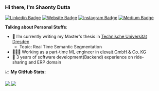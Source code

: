 ### Hi there, I'm Shaonty Dutta


[![Linkedin Badge](https://img.shields.io/badge/-LinkedIn-0e76a8?style=flat-square&logo=Linkedin&logoColor=white)](https://linkedin.com/in/s1s1ty)
[![Website Badge](https://img.shields.io/badge/Website-3b5998?style=flat-square&logo=google-chrome&logoColor=white)](https://s1s1ty.github.io)
[![Instagram Badge](https://img.shields.io/badge/-Instagram-e4405f?style=flat-square&logo=Instagram&logoColor=white)](https://www.instagram.com/s1s1ty/)
[![Medium Badge](https://img.shields.io/badge/medium-%2312100E.svg?&style=for-square&logo=medium&logoColor=white)](https://s1s1ty.medium.com/)


**Talking about Personal Stuffs:**

- 📝 I’m currently writing my Master's thesis in [Technische Universität Dresden](https://tu-dresden.de/?set_language=en)
    - Topic: Real Time Semantic Segmentation
- 👨🏻‍💻 Working as a part-time ML engineer in [elevait GmbH & Co. KG](https://elevait.de/)
- 🚀 3 years of software development(Backend) experience on ride-sharing and ERP domain


📈 **My GitHub Stats:**

<a href="https://github.com/s1s1ty">
  <img align="center" src="https://github-readme-stats.vercel.app/api?username=s1s1ty&theme=default&show_icons=true&count_private=true&hide=contribs&line_height=40" />
</a>
<a href="https://github.com/s1s1ty">
  <img align="center" src="https://github-readme-stats.vercel.app/api/top-langs/?username=s1s1ty&theme=default&langs_count=3&hide=javascript,html,css,Jupyter Notebook" />
</a>





